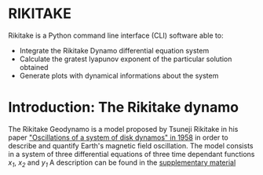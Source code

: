 RIKITAKE
========

Rikitake is a Python command line interface (CLI) software able to:
- Integrate the Rikitake Dynamo differential equation system
- Calculate the gratest lyapunov exponent of the particular solution obtained
- Generate plots with dynamical informations about the system



Introduction: The Rikitake dynamo 
===================
The Rikitake Geodynamo is a model proposed by Tsuneji Rikitake in his paper ["Oscillations of a system of disk dynamos" in 1958](https://www.cambridge.org/core/journals/mathematical-proceedings-of-the-cambridge-philosophical-society/article/oscillations-of-a-system-of-disk-dynamos/CDDB16F7655910A13D299B1325A3239B) in order to describe and quantify Earth's magnetic field oscillation. The model consists in a system of three differential equations of three time dependant functions *x<sub>1<sub/>*, *x<sub>2<sub/>* and *y<sub>1<sub/>*  A description can be found in the [supplementary material](https://www.youtube.com/watch?v=dQw4w9WgXcQ&app=desktop)
